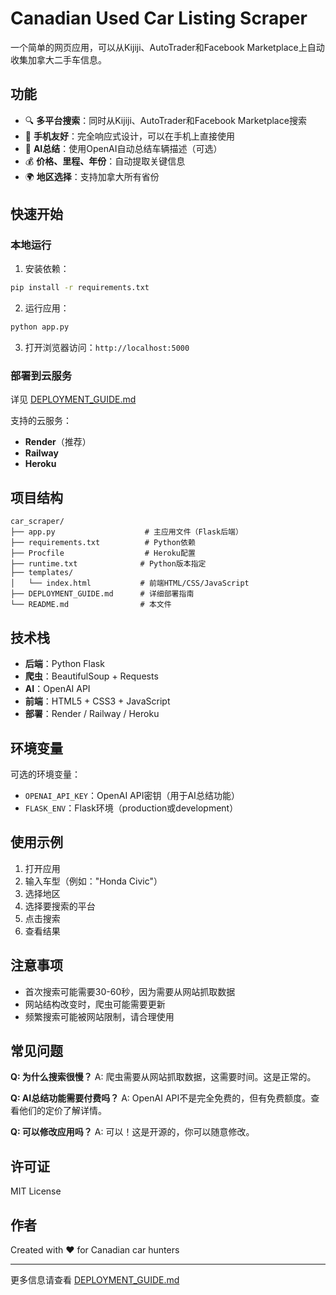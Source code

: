 # Canadian Used Car Listing Scraper

一个简单的网页应用，可以从Kijiji、AutoTrader和Facebook Marketplace上自动收集加拿大二手车信息。

## 功能

- 🔍 **多平台搜索**：同时从Kijiji、AutoTrader和Facebook Marketplace搜索
- 📱 **手机友好**：完全响应式设计，可以在手机上直接使用
- 🤖 **AI总结**：使用OpenAI自动总结车辆描述（可选）
- 💰 **价格、里程、年份**：自动提取关键信息
- 🌍 **地区选择**：支持加拿大所有省份

## 快速开始

### 本地运行

1. 安装依赖：
```bash
pip install -r requirements.txt
```

2. 运行应用：
```bash
python app.py
```

3. 打开浏览器访问：`http://localhost:5000`

### 部署到云服务

详见 [DEPLOYMENT_GUIDE.md](DEPLOYMENT_GUIDE.md)

支持的云服务：
- **Render**（推荐）
- **Railway**
- **Heroku**

## 项目结构

```
car_scraper/
├── app.py                    # 主应用文件（Flask后端）
├── requirements.txt          # Python依赖
├── Procfile                  # Heroku配置
├── runtime.txt              # Python版本指定
├── templates/
│   └── index.html           # 前端HTML/CSS/JavaScript
├── DEPLOYMENT_GUIDE.md      # 详细部署指南
└── README.md                # 本文件
```

## 技术栈

- **后端**：Python Flask
- **爬虫**：BeautifulSoup + Requests
- **AI**：OpenAI API
- **前端**：HTML5 + CSS3 + JavaScript
- **部署**：Render / Railway / Heroku

## 环境变量

可选的环境变量：

- `OPENAI_API_KEY`：OpenAI API密钥（用于AI总结功能）
- `FLASK_ENV`：Flask环境（production或development）

## 使用示例

1. 打开应用
2. 输入车型（例如："Honda Civic"）
3. 选择地区
4. 选择要搜索的平台
5. 点击搜索
6. 查看结果

## 注意事项

- 首次搜索可能需要30-60秒，因为需要从网站抓取数据
- 网站结构改变时，爬虫可能需要更新
- 频繁搜索可能被网站限制，请合理使用

## 常见问题

**Q: 为什么搜索很慢？**
A: 爬虫需要从网站抓取数据，这需要时间。这是正常的。

**Q: AI总结功能需要付费吗？**
A: OpenAI API不是完全免费的，但有免费额度。查看他们的定价了解详情。

**Q: 可以修改应用吗？**
A: 可以！这是开源的，你可以随意修改。

## 许可证

MIT License

## 作者

Created with ❤️ for Canadian car hunters

---

更多信息请查看 [DEPLOYMENT_GUIDE.md](DEPLOYMENT_GUIDE.md)

